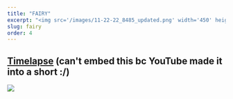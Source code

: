 ```yaml
---
title: "FAIRY"
excerpt: "<img src='/images/11-22-22_8485_updated.png' width='450' height='auto'>"
slug: fairy
order: 4
---
```

## [Timelapse](https://youtube.com/shorts/thr4IBsSrx0?feature=share) (can't embed this bc YouTube made it into a short :/)

<img src='/images/11-22-22_8485_updated.png'>